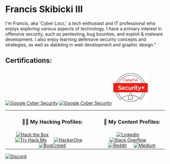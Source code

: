# Francis Skibicki III

I'm Francis, aka 'Cyber Locc,' a tech enthusiast and IT professional who enjoys exploring various aspects of technology. I have a primary interest in offensive security, such as pentesting, bug bounties, and exploit & malware development. I also enjoy learning defensive security concepts and strategies, as well as dabbling in web development and graphic design."


## Certifications: 
<a href="https://www.credly.com/badges/361f56c5-1a08-4096-a942-280339967ea3/public_url"><img alt="Google Cyber Security" src="https://images.credly.com/size/110x110/images/9180921d-4a13-429e-9357-6f9706a554f0/image.png" /></a>
<a href="https://www.credly.com/badges/361f56c5-1a08-4096-a942-280339967ea3/public_url"><img alt="Google Cyber Security" src="https://images.credly.com/size/110x110/images/0bf0f2da-a699-4c82-82e2-56dcf1f2e1c7/image.png" /></a>
<a href="https://www.credly.com/badges/361f56c5-1a08-4096-a942-280339967ea3/public_url"><img alt="Google Cyber Security" width="110px" src="https://raw.githubusercontent.com/CyberLocc/CyberLocc/87ab6f07091e448d48f352dbe2b7504ff45eb551/CompTIA_Badge_Security-Plus.svg" /></a>


<table>
<tr><th align="center"><h3> 
👨‍💻 My Hacking Profiles:
</h3></th><th align="center"><h3> 
📖 My Content Profiles:
</h3></th></tr><tr>
<td align="center">
<a href="https://app.hackthebox.com/profile/1577673"><img alt="Hack the Box" width="17%" style="padding-right:100px;" src="https://cdn.simpleicons.org/hackthebox" /></a>
&nbsp;&nbsp;&nbsp;&nbsp;&nbsp;&nbsp;<a href="https://tryhackme.com/p/CyberLocc"><img alt="Try Hack Me" width="18%" src="https://cdn.simpleicons.org/tryhackme" /></a>
&nbsp;&nbsp;&nbsp;&nbsp;&nbsp;<a href="https://hackerone.com/cyberlocc?type=user"><img alt="HackerOne" width="18%" src="https://cdn.simpleicons.org/hackerone" /></a>
&nbsp;&nbsp;&nbsp;&nbsp;&nbsp;<a href="https://bugcrowd.com/CyberLocc"><img alt="BugCrowd" width="18%" src="https://cdn.simpleicons.org/bugcrowd" /></a>
</td><td align="center">
<a href="https://www.linkedin.com/in/francisskibicki/"><img alt="LinkedIn" width="17%" src="https://cdn.simpleicons.org/linkedin" /></a>
&nbsp;&nbsp;&nbsp;&nbsp;&nbsp;&nbsp;<a href="https://stackoverflow.com/users/12873617/cyber-locc?tab=summary"><img alt="Stack Overflow" width="18%" src="https://cdn.simpleicons.org/stackoverflow" /></a>
&nbsp;&nbsp;&nbsp;&nbsp;&nbsp;&nbsp;<a href="https://www.reddit.com/user/Cyberlocc/"><img alt="Reddit" width="17%" src="https://cdn.simpleicons.org/reddit" /></a>
&nbsp;&nbsp;&nbsp;&nbsp;&nbsp;<a href="https://medium.com/@cyberlocc"><img alt="Medium" width="18%" src="https://cdn.simpleicons.org/medium" /></a>
</td></tr></table>

<a href="discordapp.com/users/310633454712782848"><img alt="Discord" width="75px" src="https://cdn.simpleicons.org/discord" /></a>





<!--
**CyberLocc/CyberLocc** is a ✨ _special_ ✨ repository because its `README.md` (this file) appears on your GitHub profile.
- 🔭 I’m currently working on ...
- 🌱 I’m currently learning ...
- 👯 I’m looking to collaborate on ...
- 🤔 I’m looking for help with ...
- 💬 Ask me about ...
- 📫 How to reach me: ...
- 😄 Pronouns: ...
- ⚡ Fun fact: ...
[twitter]: https://twitter.com/joshmadakor
[youtube]: https://www.youtube.com/c/joshmadakor
[instagram]: https://www.instagram.com/joshmadakor/
-->
